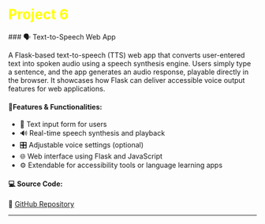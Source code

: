 <h1 style="color:yellow; font-size:2em;"><i class="fas fa-robot"></i> Project 6</h1>
### 🗣️ Text-to-Speech Web App &nbsp; <i class="fas fa-volume-up"></i>

A Flask-based text-to-speech (TTS) web app that converts user-entered text into spoken audio using a speech synthesis engine. Users simply type a sentence, and the app generates an audio response, playable directly in the browser. It showcases how Flask can deliver accessible voice output features for web applications.

#### **🔧Features & Functionalities:**
- 📝 Text input form for users
- 🔊 Real-time speech synthesis and playback
- 🎛️ Adjustable voice settings (optional)
- 🌐 Web interface using Flask and JavaScript
- ⚙️ Extendable for accessibility tools or language learning apps

#### **💻 Source Code:**
🔗 [GitHub Repository](https://github.com/hammadhanif267/python_for_data_science/tree/main/15_flask_web_apps/00_Complete_tutorials/07_test2speech-flask)

----